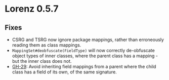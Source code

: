 Lorenz 0.5.7
===

## Fixes

- CSRG and TSRG now ignore package mappings, rather than erroneously reading them
  as class mappings.
- `MappingSet#deobfuscate(FieldType)` will now correctly de-obfuscate object types
  of inner classes, where the parent class has a mapping - but the inner class
  does not.
- [GH-29]\: Avoid inheriting field mappings from a parent where the child class has
  a field of its own, of the same signature.

[GH-29]: https://github.com/CadixDev/Lorenz/issues/29
